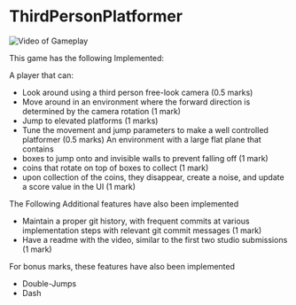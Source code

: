 # ThirdPersonPlatformer
 
![Video of Gameplay](ThirdPersonPlatformerGame)

This game has the following Implemented:
 
 A player that can:

- Look around using a third person free-look camera (0.5 marks)
- Move around in an environment where the forward direction is determined by
the camera rotation (1 mark)
- Jump to elevated platforms (1 marks)
- Tune the movement and jump parameters to make a well controlled platformer
(0.5 marks)
An environment with a large flat plane that contains
- boxes to jump onto and invisible walls to prevent falling off (1 mark)
- coins that rotate on top of boxes to collect (1 mark)
- upon collection of the coins, they disappear, create a noise, and update a score value in the
UI (1 mark)

The Following Additional features have also been implemented
- Maintain a proper git history, with frequent commits at various implementation
steps with relevant git commit messages (1 mark)
- Have a readme with the video, similar to the first two studio submissions (1 mark)

For bonus marks, these features have also been implemented
- Double-Jumps
- Dash 
